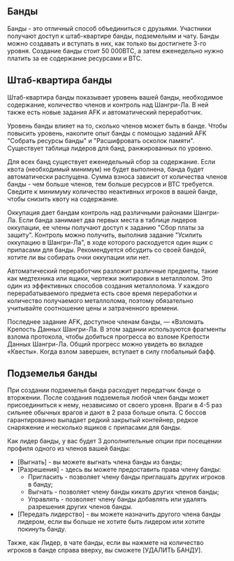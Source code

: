 ## Банды
Банды - это отличный способ объединиться с друзьями.  Участники получают доступ к штаб-квартире банды, подземельям и чату. Банды можно создавать и вступать в них, как только вы достигнете 3-го уровня.  Создание банды стоит 50 000BTC, а затем еженедельно нужно платить за ее содержание ресурсами и BTC.  

## Штаб-квартира банды
Штаб-квартира банды показывает уровень вашей банды, необходимое содержание, количество членов и контроль над Шангри-Ла.  В ней также есть новые задания AFK и автоматический переработчик.  

Уровень банды влияет на то, сколько членов может быть в банде.  Чтобы повысить уровень, накопите опыт банды с помощью заданий AFK "Собрать ресурсы банды" и "Расшифровать осколок памяти".  Существует таблица лидеров для банд, ранжированных по уровню.

Для всех банд существует еженедельный сбор за содержание. Если квота (необходимый минимум) не будет выполнена, банда будет автоматически распущена.  Сумма взноса зависит от количества членов банды - чем больше членов, тем больше ресурсов и BTC требуется. Сведите к минимуму количество неактивных игроков в вашей банде, чтобы снизить квоту на содержание.

Оккупация дает бандам контроль над различными районами Шангри-Ла.  Если банда занимает два первых места в таблице лидеров оккупации, ее члены получают доступ к заданию "Сбор платы за защиту".  Контроль можно получить, выполнив задание "Усилить оккупацию в Шангри-Ла", в ходе которого расходуется один ящик с припасами для банды.  Рекомендуется обсудить со своей бандой, хотите ли вы собирать очки оккупации или нет.

Автоматический переработчик разложит различные предметы, такие как медтехника или ящики, чертежи экипировки в металлолом. Это один из эффективных способов создания металлолома.  У каждого перерабатываемого предмета есть свое время переработки и количество получаемого металлолома, поэтому обязательно учитывайте соотношение цены и  затраченного времени. 

Последнее задание AFK, доступное членам банды, — «Взломать Крепость Данных Шангри-Ла. В этом задании используются фрагменты взлома протокола, чтобы добиться прогресса во взломе Крепости Данных Шангри-Ла. Общий прогресс можно увидеть во вкладке «Квесты». Когда взлом завершен, вступает в силу глобальный бафф.

## Подземелья банды
При создании подземелья банда расходует передатчик банде о вторжении.  После создания подземелья любой член банды может присоединиться к нему, независимо от своего уровня. Враги в 4-5 раз сильнее обычных врагов и дают в 2 раза больше опыта.  С боссов гарантированно выпадает редкий закрытый контейнер, редкое снаряжение и несколько ящиков с припасами для банды.

Как лидер банды, у вас будет 3 дополнительные опции при посещении профиля одного из членов вашей банды:
 - [Выгнать] - вы можете выгнать члена банды из банды;
 - [Разрешения] - здесь вы можете предоставить права члену банды:
   - Пригласить - позволяет члену банды приглашать других игроков в банду;
   - Выгнать - позволяет члену банды кикать других членов банды;
   - Управлять - позволяет члену банды добавлять или удалять разрешения других членов банды.
 - [Передать лидерство] - вы можете назначить другого члена банды лидером, если вы больше не хотите быть лидером или хотите покинуть банду.

Также, как Лидер, в чате банды, если вы нажмете на количество игроков в банде справа вверху, вы сможете [УДАЛИТЬ БАНДУ].
